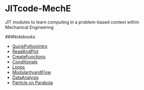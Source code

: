 
JITcode-MechE
=============

JIT modules to learn computing in a problem-based context within Mechanical Engineering

###Notebooks
* [QuickPythonIntro](http://nbviewer.ipython.org/urls/github.com/barbagroup/JITcode-MechE/blob/master/lessons%255C00_Lesson00_QuickPythonIntro.ipynb)
* [ReadAndPlot](http://nbviewer.ipython.org/urls/github.com/barbagroup/JITcode-MechE/blob/master/lessons%255C01_Lesson01_ReadAndPlot.ipynb)
* [CreateFunctions](http://nbviewer.ipython.org/urls/github.com/barbagroup/JITcode-MechE/blob/master/lessons%255C02_Lesson02_CreateFunctions.ipynb)
* [Conditionals](http://nbviewer.ipython.org/urls/github.com/barbagroup/JITcode-MechE/blob/master/lessons%255C03_Lesson03_Conditionals.ipynb)
* [Loops](http://nbviewer.ipython.org/urls/github.com/barbagroup/JITcode-MechE/blob/master/lessons%255C04_Lesson04_Loops.ipynb)
* [ModularityandFlow](http://nbviewer.ipython.org/urls/github.com/barbagroup/JITcode-MechE/blob/master/lessons%255C04_Lesson04_ModularityandFlow.ipynb)
* [DataAnalysis](http://nbviewer.ipython.org/urls/github.com/barbagroup/JITcode-MechE/blob/master/lessons%255C05_Lesson05_DataAnalysis.ipynb)
* [Particle on Parabola](http://nbviewer.ipython.org/urls/github.com/barbagroup/JITcode-MechE/blob/master/lessons%255C99_Lesson99_Particle_on_Parabola.ipynb)
